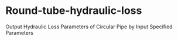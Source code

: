 # Round-tube-hydraulic-loss
Output Hydraulic Loss Parameters of Circular Pipe by Input Specified Parameters
